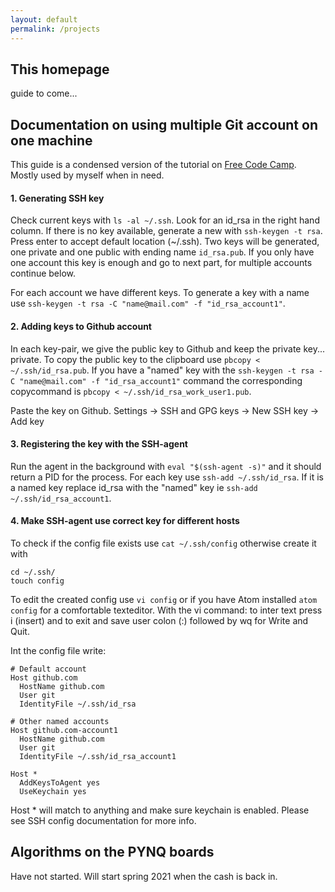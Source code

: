 ```yaml
---
layout: default
permalink: /projects
---
```


## This homepage

guide to come...

## Documentation on using multiple Git account on one machine

This guide is a condensed version of the tutorial on [Free Code Camp](https://www.freecodecamp.org/news/manage-multiple-github-accounts-the-ssh-way-2dadc30ccaca/). Mostly used by myself when in need.

#### 1. Generating SSH key
Check current keys with `ls -al ~/.ssh`. Look for an id_rsa in the right hand
column. If there is no key available, generate a new with `ssh-keygen -t rsa`. Press
enter to accept default location (~/.ssh). Two keys will be generated, one private
and one public with ending name `id_rsa.pub`. If you only have one account this
key is enough and go to next part, for multiple accounts continue below.

For each account we have different keys. To generate a key with a name use
`ssh-keygen -t rsa -C "name@mail.com" -f "id_rsa_account1"`.

#### 2. Adding keys to Github account
In each key-pair, we give the public key to Github and keep the private key...
private. To copy the public key to the clipboard use `pbcopy < ~/.ssh/id_rsa.pub`.
If you have a "named" key with the `ssh-keygen -t rsa -C "name@mail.com" -f "id_rsa_account1"`
command the corresponding copycommand is `pbcopy < ~/.ssh/id_rsa_work_user1.pub`.

Paste the key on Github. Settings -> SSH and GPG keys -> New SSH key -> Add key

#### 3. Registering the key with the SSH-agent
Run the agent in the background with `eval "$(ssh-agent -s)"` and it should return
a PID for the process. For each key use `ssh-add ~/.ssh/id_rsa`. If it is a named key
replace id_rsa with the "named" key ie `ssh-add ~/.ssh/id_rsa_account1`.

#### 4. Make SSH-agent use correct key for different hosts
To check if the config file exists use `cat ~/.ssh/config` otherwise create it with
```
cd ~/.ssh/
touch config
```
To edit the created config use `vi config` or if you have Atom installed `atom config` for
a comfortable texteditor.
With the vi command: to inter text press i (insert) and to exit and save user colon
(:) followed by wq for Write and Quit.

Int the config file write:
```
# Default account
Host github.com
  HostName github.com
  User git
  IdentityFile ~/.ssh/id_rsa

# Other named accounts
Host github.com-account1
  HostName github.com
  User git
  IdentityFile ~/.ssh/id_rsa_account1

Host *
  AddKeysToAgent yes
  UseKeychain yes
```

Host * will match to anything and make sure keychain is enabled. Please see SSH
config documentation for more info. 
## Algorithms on the PYNQ boards

Have not started. Will start spring 2021 when the cash is back in.
